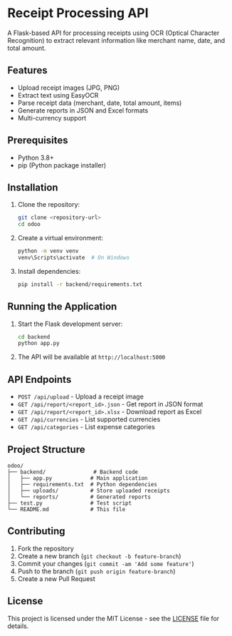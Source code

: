# Receipt Processing API

A Flask-based API for processing receipts using OCR (Optical Character Recognition) to extract relevant information like merchant name, date, and total amount.

## Features

- Upload receipt images (JPG, PNG)
- Extract text using EasyOCR
- Parse receipt data (merchant, date, total amount, items)
- Generate reports in JSON and Excel formats
- Multi-currency support

## Prerequisites

- Python 3.8+
- pip (Python package installer)

## Installation

1. Clone the repository:
   ```bash
   git clone <repository-url>
   cd odoo
   ```

2. Create a virtual environment:
   ```bash
   python -m venv venv
   venv\Scripts\activate  # On Windows
   ```

3. Install dependencies:
   ```bash
   pip install -r backend/requirements.txt
   ```

## Running the Application

1. Start the Flask development server:
   ```bash
   cd backend
   python app.py
   ```

2. The API will be available at `http://localhost:5000`

## API Endpoints

- `POST /api/upload` - Upload a receipt image
- `GET /api/report/<report_id>.json` - Get report in JSON format
- `GET /api/report/<report_id>.xlsx` - Download report as Excel
- `GET /api/currencies` - List supported currencies
- `GET /api/categories` - List expense categories

## Project Structure

```
odoo/
├── backend/               # Backend code
│   ├── app.py            # Main application
│   ├── requirements.txt  # Python dependencies
│   ├── uploads/          # Store uploaded receipts
│   └── reports/          # Generated reports
├── test.py               # Test script
└── README.md             # This file
```

## Contributing

1. Fork the repository
2. Create a new branch (`git checkout -b feature-branch`)
3. Commit your changes (`git commit -am 'Add some feature'`)
4. Push to the branch (`git push origin feature-branch`)
5. Create a new Pull Request

## License

This project is licensed under the MIT License - see the [LICENSE](LICENSE) file for details.
